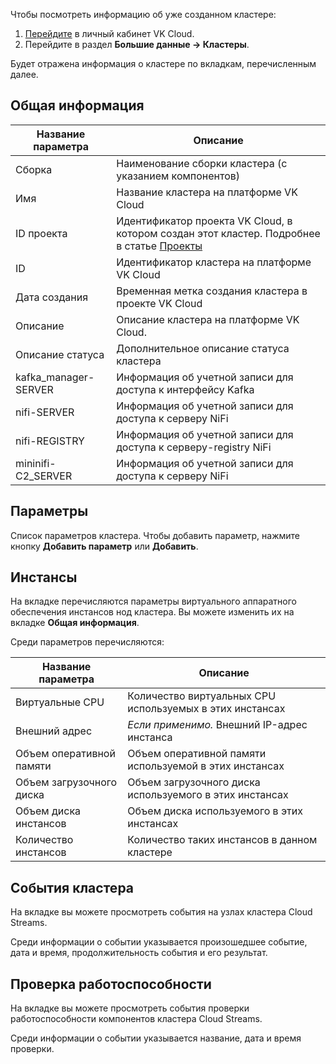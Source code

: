Чтобы посмотреть информацию об уже созданном кластере:

1. [Перейдите](https://msk.cloud.vk.com/app/) в личный кабинет VK Cloud.
1. Перейдите в раздел **Большие данные → Кластеры**.

Будет отражена информация о кластере по вкладкам, перечисленным далее.

## Общая информация

| Название параметра | Описание |
| --- | --- |
| Сборка | Наименование сборки кластера (с указанием компонентов) |
| Имя | Название кластера на платформе VK Cloud |
| ID проекта | Идентификатор проекта VK Cloud, в котором создан этот кластер. Подробнее в статье [Проекты](/ru/base/account/concepts/projects/) |
| ID | Идентификатор кластера на платформе VK Cloud |
| Дата создания | Временная метка создания кластера в проекте VK Cloud |
| Описание | Описание кластера на платформе VK Cloud. |
| Описание статуса | Дополнительное описание статуса кластера |
| kafka_manager-SERVER | Информация об учетной записи для доступа к интерфейсу Kafka |
| nifi-SERVER | Информация об учетной записи для доступа к серверу NiFi |
| nifi-REGISTRY | Информация об учетной записи для доступа к серверу-registry NiFi |
| mininifi-C2_SERVER | Информация об учетной записи для доступа к серверу NiFi |

## Параметры

Список параметров кластера. Чтобы добавить параметр, нажмите кнопку **Добавить параметр** или **Добавить**.

## Инстансы

На вкладке перечисляются параметры виртуального аппаратного обеспечения инстансов нод кластера. Вы можете изменить их на вкладке **Общая информация**.

Среди параметров перечисляются:

| Название параметра | Описание |
| --- | --- |
| Виртуальные CPU | Количество виртуальных CPU используемых в этих инстансах |
| Внешний адрес | *Если применимо.* Внешний IP-адрес инстанса |
| Объем оперативной памяти | Объем оперативной памяти используемой в этих инстансах |
| Объем загрузочного диска | Объем загрузочного диска используемого в этих инстансах |
| Объем диска инстансов | Объем диска используемого в этих инстансах |
| Количество инстансов | Количество таких инстансов в данном кластере |

## События кластера

На вкладке вы можете просмотреть события на узлах кластера Cloud Streams.

Среди информации о событии указывается произошедшее событие, дата и время, продолжительность события и его результат.

## Проверка работоспособности

На вкладке вы можете просмотреть события проверки работоспособности компонентов кластера Cloud Streams.

Среди информации о событии указывается название, дата и время проверки.
